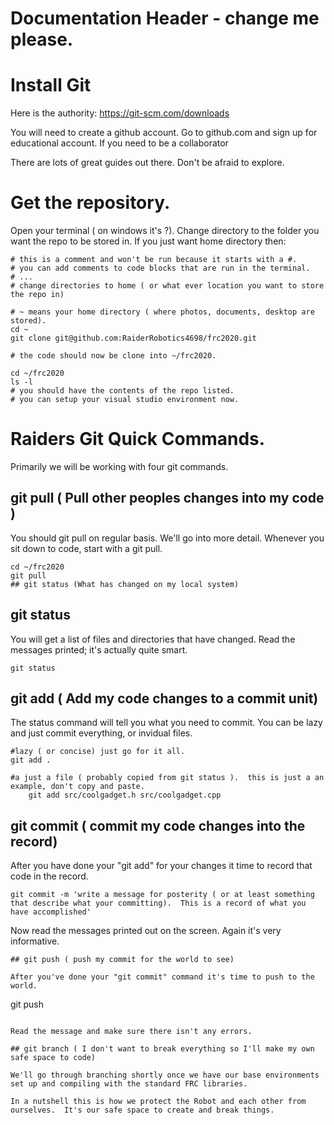# Documentation Header - change me please.

# Install Git 

Here is the authority: https://git-scm.com/downloads

You will need to create a github account.  Go to github.com and sign up for educational account.  If you need to be a collaborator

There are lots of great guides out there. Don't be afraid to explore.


# Get the repository.

Open your terminal ( on windows it's ?).
Change directory to the folder you want the repo to be stored in.  If you just want home directory then:

```
# this is a comment and won't be run because it starts with a #.
# you can add comments to code blocks that are run in the terminal.
# ...
# change directories to home ( or what ever location you want to store the repo in)

# ~ means your home directory ( where photos, documents, desktop are stored).
cd ~
git clone git@github.com:RaiderRobotics4698/frc2020.git

# the code should now be clone into ~/frc2020.

cd ~/frc2020
ls -l
# you should have the contents of the repo listed.
# you can setup your visual studio environment now.
```

# Raiders Git Quick Commands.
Primarily we will be working with four git commands.

## git pull ( Pull other peoples changes into my code )
You should git pull on regular basis.  We'll go into more detail.
Whenever you sit down to code, start with a git pull.

```
cd ~/frc2020
git pull
## git status (What has changed on my local system)
```
## git status
You will get a list of files and directories that have changed.  Read the messages printed; it's actually quite smart.
```
git status
```

## git add  ( Add my code changes to a commit unit)

The status command will tell you what you need to commit.  You can be lazy and just commit everything, or invidual files. 
```
#lazy ( or concise) just go for it all.
git add .

#a just a file ( probably copied from git status ).  this is just a an example, don't copy and paste.
	git add src/coolgadget.h src/coolgadget.cpp
```	

## git commit ( commit my code changes into the record)
After you have done your "git add" for your changes it time to record that code in the record.
```
git commit -m 'write a message for posterity ( or at least something that describe what your committing).  This is a record of what you have accomplished'
```

Now read the messages printed out on the screen.  Again it's very informative.
```
## git push ( push my commit for the world to see)

After you've done your "git commit" command it's time to push to the world.

```
git push
```

Read the message and make sure there isn't any errors. 

## git branch ( I don't want to break everything so I'll make my own safe space to code)

We'll go through branching shortly once we have our base environments set up and compiling with the standard FRC libraries.

In a nutshell this is how we protect the Robot and each other from ourselves.  It's our safe space to create and break things.

